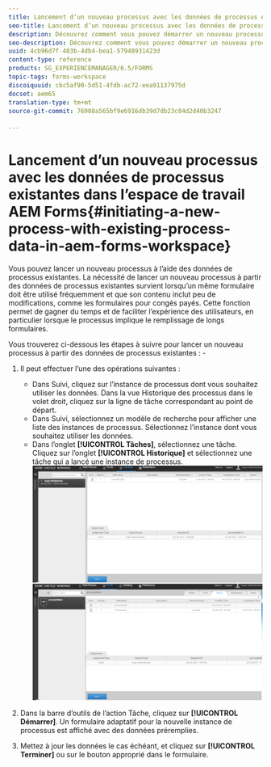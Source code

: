 ```yaml
---
title: Lancement d’un nouveau processus avec les données de processus existantes dans l’espace de travail AEM Forms
seo-title: Lancement d’un nouveau processus avec les données de processus existantes dans l’espace de travail AEM Forms
description: Découvrez comment vous pouvez démarrer un nouveau processus avec les données de processus existantes dans l’espace de travail AEM Forms.
seo-description: Découvrez comment vous pouvez démarrer un nouveau processus avec les données de processus existantes dans l’espace de travail AEM Forms.
uuid: 4cb96d7f-483b-4db4-bea1-57948931423d
content-type: reference
products: SG_EXPERIENCEMANAGER/6.5/FORMS
topic-tags: forms-workspace
discoiquuid: cbc5af90-5d51-4fdb-ac72-eea91137975d
docset: aem65
translation-type: tm+mt
source-git-commit: 76908a565bf9e6916db39d7db23c04d2d40b3247

---
```



# Lancement d’un nouveau processus avec les données de processus existantes dans l’espace de travail AEM Forms{#initiating-a-new-process-with-existing-process-data-in-aem-forms-workspace}

Vous pouvez lancer un nouveau processus à l’aide des données de processus existantes. La nécessité de lancer un nouveau processus à partir des données de processus existantes survient lorsqu’un même formulaire doit être utilisé fréquemment et que son contenu inclut peu de modifications, comme les formulaires pour congés payés. Cette fonction permet de gagner du temps et de faciliter l’expérience des utilisateurs, en particulier lorsque le processus implique le remplissage de longs formulaires.

Vous trouverez ci-dessous les étapes à suivre pour lancer un nouveau processus à partir des données de processus existantes : -

1. Il peut effectuer l’une des opérations suivantes :

   * Dans Suivi, cliquez sur l’instance de processus dont vous souhaitez utiliser les données. Dans la vue Historique des processus dans le volet droit, cliquez sur la ligne de tâche correspondant au point de départ.
   * Dans Suivi, sélectionnez un modèle de recherche pour afficher une liste des instances de processus. Sélectionnez l’instance dont vous souhaitez utiliser les données.
   * Dans l’onglet **[!UICONTROL Tâches]**, sélectionnez une tâche. Cliquez sur l’onglet **[!UICONTROL Historique]** et sélectionnez une tâche qui a lancé une instance de processus.
   ![Sélectionner la tâche](assets/start3_new.png) ![Sélectionner la tâche](assets/start1_new.png)

1. Dans la barre d’outils de l’action Tâche, cliquez sur **[!UICONTROL Démarrer]**. Un formulaire adaptatif pour la nouvelle instance de processus est affiché avec des données préremplies.

1. Mettez à jour les données le cas échéant, et cliquez sur **[!UICONTROL Terminer]** ou sur le bouton approprié dans le formulaire.

